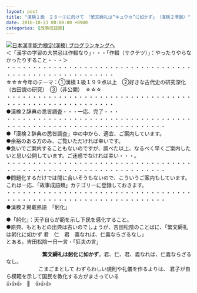 ```yaml
---
layout: post
title: "漢検１級　２８－②に向けて　「繁文縟礼は“キュウカ”に如かず」　（漢検２準拠）"
date: 2016-10-23 00:00:00 +0900
categories: [故事成語類]
---
```


[![](/syuusyuu9701/assets/images/漢検１級-２８－②に向けて-「繁文縟礼は“キュウカ”に如かず」-（漢検２準拠）-br_c_3028_1.gif)](http://blog.with2.net/link.php?1659096:3028 "日本漢字能力検定(漢検) ブログランキングへ")[日本漢字能力検定(漢検) ブログランキングへ](http://blog.with2.net/link.php?1659096:3028)  
＜「漢字の学習の大禁忌は作輟なり」・・・「作輟（サクテツ）」：やったりやらなかったりすること・・・＞  
・・・・・・・・・・・・・・・・・・・・・・・・・・・・・・・・・・・・・・・・・・・・・・・・・・・・・・・・・  
☆☆☆今年のテーマ：①漢検１級１９９点以上　②好きな古代史の研究深化（古田説の研究）　③（非公開）　☆☆☆　　  
・・・・・・・・・・・・・・・・・・・・・・・・・・・・・・・・・・・・・・・・・・・・・・・・・・・・・・・・・  
●漢検２辞典の悉皆調査・・・一応、完了・・・  
・・・・・・・・・・・・・・・・・・・・・・・・・・・・・・・・・・・・・・・・・・・・・・・・・・・・・・・・・・・・・・・・・・・  
●「漢検２辞典の悉皆調査」中の中から、適宜、ご案内しています。  
●余裕のある方のみ、ご覧いただければ幸いです。  
●急いでご案内することもないのですが、調べた以上、なるべく早くご案内したいと思い公開しています。ご迷惑でなければ幸い・・・。  
・・・・・・・・・・・・・・・・・・・・・・・・・・・・・・・・・・・・・・・・・・・・・・・・・・・・・・・・・・・・・・・・・・・  
●問題化するだけでは間に合いそうもないので、こういうご案内もしています。これは一応、「故事成語類」カテゴリーに登録しておきます。  
・・・・・・・・・・・・・・・・・・・・・・・・・・・・・・・・・・・・・・・・・・・・・・・・・・・・・・・・・・・・・・・・・・・  
●漢検２掲載熟語　「躬化」  
  
●「躬化」：天子自らが範を示し下民を感化すること。  
●原典、もともとの出典は古いのでしょうが、吉田松陰のことばに、「繁文縟礼は躬化に如かず 君　仁　君　義なれば、仁義ならざるなし」   
とある。吉田松陰一日一言・「狂夫の言」  
  
　　　　　　　**繁文縟礼は躬化に如かず**。君、仁、君、義なれば、仁義ならざるなし。  
　　　　　　 こまごまとして わずらわしい規則や礼儀を作るよりは、 君子が自ら模範を示して国民を教化する方がまさっている  
👍👍👍　🐒　👍👍👍  